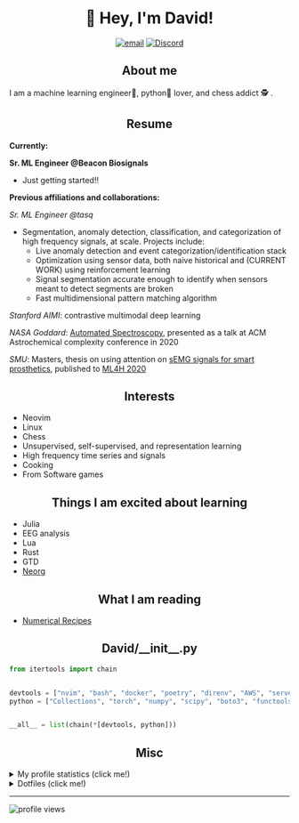 <h1 align="center">👋 Hey, I'm David!</h1>
<p align="center">
  <a href="mailto:josephs.david11@gmail.com" target="_blank"><img src="https://img.shields.io/badge/Gmail-D14836?style=for-the-badge&logo=gmail&logoColor=white" alt="email" /></a>
  <a href="https://discord.com/users/795108387335307264" target="_blank"><img src="https://badgen.net/badge/icon/daveyjones01?icon=discord&label" alt="Discord" /></a>
</p>
<h2 align="center">About me</h2> I am a machine learning engineer🚀, python🐍 lover, and chess addict 🕵 . 

<h2 align="center">Resume</h2>

**Currently:**

**Sr. ML Engineer @Beacon Biosignals**
- Just getting started!!
 

**Previous affiliations and collaborations:**
 
 *Sr. ML Engineer @tasq*

  - Segmentation, anomaly detection, classification, and categorization of high frequency signals, at scale. Projects include:
    - Live anomaly detection and event categorization/identification stack
    - Optimization using sensor data, both naive historical and (CURRENT WORK) using reinforcement learning
    - Signal segmentation accurate enough to identify when sensors meant to detect segments are broken
    - Fast multidimensional pattern matching algorithm

*Stanford AIMI*: contrastive multimodal deep learning  

*NASA Goddard*: [Automated Spectroscopy](https://github.com/josephsdavid/autospec), presented as a talk at ACM Astrochemical complexity conference in 2020 

*SMU*: Masters, thesis on using attention on [sEMG signals for smart prosthetics](https://github.com/josephsdavid/semg_repro), published to [ML4H 2020](https://arxiv.org/pdf/2006.03645.pdf)


<h2 align="center">Interests</h2>

- Neovim
- Linux
- Chess
- Unsupervised, self-supervised, and representation learning
- High frequency time series and signals
- Cooking
- From Software games


<h2 align="center">Things I am excited about learning</h2>

- Julia
- EEG analysis
- Lua
- Rust
- GTD
- [Neorg](https://github.com/nvim-neorg/neorg)


<h2 align="center">What I am reading</h2>

- [Numerical Recipes](http://www.numerical.recipes/)


<h2 align="center">David/__init__.py</h2>

```python
from itertools import chain


devtools = ["nvim", "bash", "docker", "poetry", "direnv", "AWS", "serverless"]
python = ["Collections", "torch", "numpy", "scipy", "boto3", "functools", "logging", "sklearn", "pydantic" ]


__all__ = list(chain(*[devtools, python]))
```



<h2 align="center">Misc</h2>
<details closed>
<summary>My profile statistics (click me!)</summary>
<br>
<img src="https://github-profile-summary-cards.vercel.app/api/cards/profile-details?username=josephsdavid&theme=dracula" alt="Resumen" />
<img src="https://github-profile-summary-cards.vercel.app/api/cards/stats?username=josephsdavid&theme=dracula"/> <img src="https://github-profile-summary-cards.vercel.app/api/cards/most-commit-language?username=josephsdavid&theme=dracula"/>
</details>


<details closed>
<summary>Dotfiles (click me!)</summary>
<br>

[Neovim configuration](https://github.com/josephsdavid/neovim2)

[Linux dotfiles](https://github.com/josephsdavid/dots)

</details>

---

![profile views](https://komarev.com/ghpvc/?username=josephsdavid)

